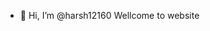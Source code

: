 - 👋 Hi, I’m @harsh12160
Wellcome to website

<!---
harsh12160/harsh12160 is a ✨ special ✨ repository because its `README.md` (this file) appears on your GitHub profile.
You can click the Preview link to take a look at your changes.
--->
